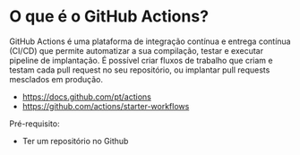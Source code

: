 # O que é o GitHub Actions?

GitHub Actions é uma plataforma de integração contínua e entrega contínua (CI/CD) 
que permite automatizar a sua compilação, testar e executar pipeline de implantação.
É possível criar fluxos de trabalho que criam e testam cada pull request no seu 
repositório, ou implantar pull requests mesclados em produção.

- https://docs.github.com/pt/actions
- https://github.com/actions/starter-workflows


Pré-requisito:
- Ter um repositório no Github